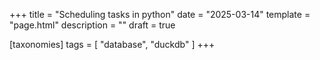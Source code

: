 +++
title = "Scheduling tasks in python"
date = "2025-03-14"
template = "page.html"
description = ""
draft = true

[taxonomies]
tags = [ "database", "duckdb" ]
+++ 